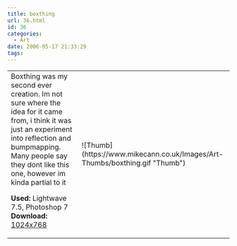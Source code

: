 ```yaml
---
title: boxthing
url: 36.html
id: 36
categories:
  - Art
date: 2006-05-17 21:33:29
tags:
---
```


<table width="100%" cellspacing="0" cellpadding="0" border="0">
<tr>
<td>Boxthing was my second ever creation. Im not sure where the idea for it came from, i think it was just an experiment into reflection and bumpmapping. Many people say they dont like this one, however im kinda partial to it

<span style="font-weight: bold">Used:</span> Lightwave 7.5, Photoshop 7
<span style="font-weight: bold">Download:</span> [1024x768](https://www.mikecann.co.uk/Images/Art-Full/boxthing.jpg)</td>
<td>![Thumb](https://www.mikecann.co.uk/Images/Art-Thumbs/boxthing.gif "Thumb")</td>
</tr>
</table>